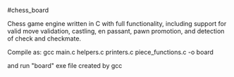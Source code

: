 #chess_board

Chess game engine written in C with full functionality, including support for valid move validation, castling, en passant, pawn promotion, and detection of check and checkmate.

Compile as:
gcc main.c helpers.c printers.c piece_functions.c -o board

and run "board" exe file created by gcc
